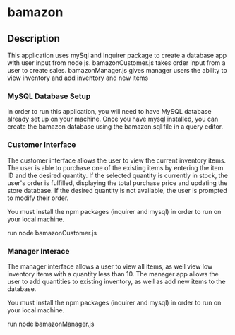 # bamazon

## Description

This application uses mySql and Inquirer package to create a database app with user input from node js.  bamazonCustomer.js takes order input from a user to create sales.  bamazonManager.js gives manager users the ability to view inventory and add inventory and new items

### MySQL Database Setup

In order to run this application, you will need to have MySQL database already set up on your machine. Once you have mysql installed, you can create the bamazon database using the bamazon.sql file in a query editor.

### Customer Interface

The customer interface allows the user to view the current inventory items.  The user is able to purchase one of the existing items by entering the item ID and the desired quantity. If the selected quantity is currently in stock, the user's order is fulfilled, displaying the total purchase price and updating the store database. If the desired quantity is not available, the user is prompted to modify their order.

You must install the npm packages (inquirer and mysql) in order to run on your local machine.

run node bamazonCustomer.js

### Manager Interace

The manager interface allows a user to view all items, as well view low inventory items with a quantity less than 10.  The manager app allows the user to add quantities to existing inventory, as well as add new items to the database.

You must install the npm packages (inquirer and mysql) in order to run on your local machine.

run node bamazonManager.js
